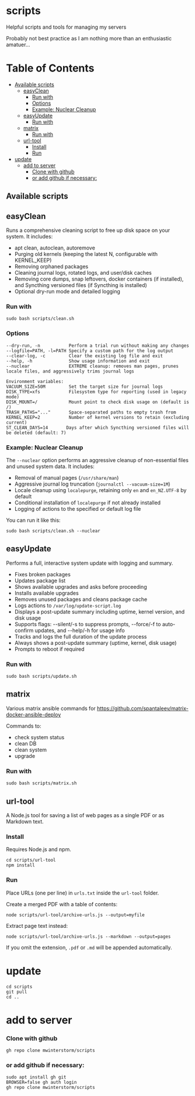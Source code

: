 # scripts
Helpful scripts and tools for managing my servers

Probably not best practice as I am nothing more than an enthusiastic amatuer...

# Table of Contents
- [Available scripts](#available-scripts)
  - [easyClean](#easyclean)
    - [Run with](#run-with)
    - [Options](#options)
    - [Example: Nuclear Cleanup](#example-nuclear-cleanup)
  - [easyUpdate](#easyupdate)
    - [Run with](#run-with-1)
  - [matrix](#matrix)
    - [Run with](#run-with-2)
  - [url-tool](#url-tool)
    - [Install](#install)
    - [Run](#run)
- [update](#update)
  - [add to server](#add-to-server)
    - [Clone with github](#clone-with-github)
    - [or add github if necessary:](#or-add-github-if-necessary)

## Available scripts
## easyClean
Runs a comprehensive cleaning script to free up disk space on your system. It includes:
- apt clean, autoclean, autoremove
- Purging old kernels (keeping the latest N, configurable with KERNEL_KEEP)
- Removing orphaned packages
- Cleaning journal logs, rotated logs, and user/disk caches
- Removing core dumps, snap leftovers, docker containers (if installed), and Syncthing versioned files (if Syncthing is installed)
- Optional dry-run mode and detailed logging

### Run with
```
sudo bash scripts/clean.sh
```

### Options
```
--dry-run, -n           Perform a trial run without making any changes
--logfile=PATH, -l=PATH Specify a custom path for the log output
--clear-log, -c         Clear the existing log file and exit
--help, -h              Show usage information and exit
--nuclear               EXTREME cleanup: removes man pages, prunes locale files, and aggressively trims journal logs

Environment variables:
VACUUM_SIZE=50M         Set the target size for journal logs
DISK_TYPE=xfs           Filesystem type for reporting (used in legacy mode)
DISK_MOUNT=/            Mount point to check disk usage on (default is /)
TRASH_PATHS="..."       Space-separated paths to empty trash from
KERNEL_KEEP=2           Number of kernel versions to retain (excluding current)
ST_CLEAN_DAYS=14       Days after which Syncthing versioned files will be deleted (default: 7)
```

### Example: Nuclear Cleanup

The `--nuclear` option performs an aggressive cleanup of non-essential files and unused system data. It includes:

- Removal of manual pages (`/usr/share/man`)
- Aggressive journal log truncation (`journalctl --vacuum-size=1M`)
- Locale cleanup using `localepurge`, retaining only `en` and `en_NZ.UTF-8` by default
- Conditional installation of `localepurge` if not already installed
- Logging of actions to the specified or default log file

You can run it like this:
```
sudo bash scripts/clean.sh --nuclear
```

## easyUpdate
Performs a full, interactive system update with logging and summary.

- Fixes broken packages
- Updates package list
- Shows available upgrades and asks before proceeding
- Installs available upgrades
- Removes unused packages and cleans package cache
- Logs actions to `/var/log/update-script.log`
- Displays a post-update summary including uptime, kernel version, and disk usage
- Supports flags: --silent/-s to suppress prompts, --force/-f to auto-confirm updates, and --help/-h for usage info
- Tracks and logs the full duration of the update process
- Always shows a post-update summary (uptime, kernel, disk usage)
- Prompts to reboot if required

### Run with 
```
sudo bash scripts/update.sh
```

## matrix
Various matrix ansible commands for https://github.com/spantaleev/matrix-docker-ansible-deploy

Commands to:
- check system status
- clean DB
- clean system
- upgrade

### Run with 
```
sudo bash scripts/matrix.sh
```

## url-tool
A Node.js tool for saving a list of web pages as a single PDF or as Markdown text.

### Install
Requires Node.js and npm.
```
cd scripts/url-tool
npm install
```

### Run
Place URLs (one per line) in `urls.txt` inside the `url-tool` folder.

Create a merged PDF with a table of contents:
```
node scripts/url-tool/archive-urls.js --output=myfile
```

Extract page text instead:
```
node scripts/url-tool/archive-urls.js --markdown --output=pages
```

If you omit the extension, `.pdf` or `.md` will be appended automatically.

# update
```
cd scripts
git pull
cd ..
```

# add to server
### Clone with github
```
gh repo clone mwinterstorm/scripts
```
### or add github if necessary:
```
sudo apt install gh git
BROWSER=false gh auth login
gh repo clone mwinterstorm/scripts
```
